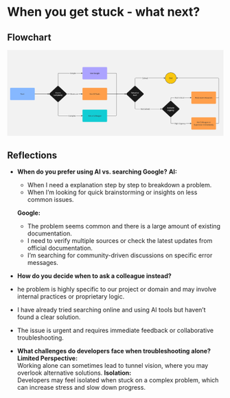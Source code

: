 # When you get stuck - what next?

## Flowchart

![Decision Flowchart](./Flowchart.jpg "Flowchart showing troubleshooting decision tree")

## Reflections

- **When do you prefer using AI vs. searching Google?** **AI:**

  - When I need a explanation step by step to breakdown a problem.
  - When I’m looking for quick brainstorming or insights on less common issues.

  **Google:**

  - The problem seems common and there is a large amount of existing
    documentation.
  - I need to verify multiple sources or check the latest updates from official
    documentation.
  - I’m searching for community-driven discussions on specific error messages.

- **How do you decide when to ask a colleague instead?**
- he problem is highly specific to our project or domain and may involve
  internal practices or proprietary logic.
- I have already tried searching online and using AI tools but haven’t found a
  clear solution.
- The issue is urgent and requires immediate feedback or collaborative
  troubleshooting.

- **What challenges do developers face when troubleshooting alone?** **Limited
  Perspective:**  
  Working alone can sometimes lead to tunnel vision, where you may overlook
  alternative solutions. **Isolation:**  
  Developers may feel isolated when stuck on a complex problem, which can
  increase stress and slow down progress.
